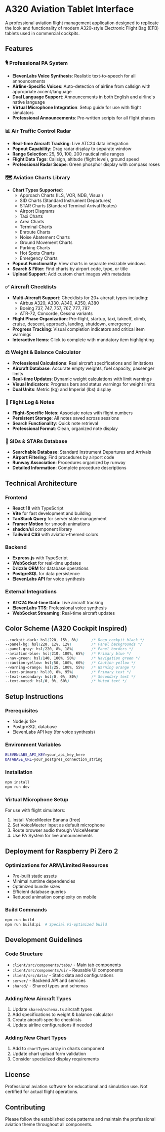 # A320 Aviation Tablet Interface

A professional aviation flight management application designed to replicate the look and functionality of modern A320-style Electronic Flight Bag (EFB) tablets used in commercial cockpits.

## Features

### 🎙️ Professional PA System
- **ElevenLabs Voice Synthesis**: Realistic text-to-speech for all announcements
- **Airline-Specific Voices**: Auto-detection of airline from callsign with appropriate accent/language
- **Dual Language Support**: Announcements in both English and airline's native language
- **Virtual Microphone Integration**: Setup guide for use with flight simulators
- **Professional Announcements**: Pre-written scripts for all flight phases

### 📊 Air Traffic Control Radar
- **Real-time Aircraft Tracking**: Live ATC24 data integration
- **Popout Capability**: Drag radar display to separate window
- **Range Selection**: 25, 50, 100, 200 nautical mile ranges
- **Flight Data Tags**: Callsign, altitude (flight level), ground speed
- **Professional Radar Scope**: Green phosphor display with compass roses

### 🗺️ Aviation Charts Library
- **Chart Types Supported**:
  - Approach Charts (ILS, VOR, NDB, Visual)
  - SID Charts (Standard Instrument Departures)
  - STAR Charts (Standard Terminal Arrival Routes)  
  - Airport Diagrams
  - Taxi Charts
  - Area Charts
  - Terminal Charts
  - Enroute Charts
  - Noise Abatement Charts
  - Ground Movement Charts
  - Parking Charts
  - Hot Spots Charts
  - Emergency Charts
- **Popout Functionality**: View charts in separate resizable windows
- **Search & Filter**: Find charts by airport code, type, or title
- **Upload Support**: Add custom chart images with metadata

### ✅ Aircraft Checklists
- **Multi-Aircraft Support**: Checklists for 20+ aircraft types including:
  - Airbus A320, A330, A340, A350, A380
  - Boeing 737, 747, 757, 767, 777, 787
  - ATR-72, Concorde, Cessna variants
- **Flight Phase Organization**: Pre-flight, startup, taxi, takeoff, climb, cruise, descent, approach, landing, shutdown, emergency
- **Progress Tracking**: Visual completion indicators and critical item warnings
- **Interactive Items**: Click to complete with mandatory item highlighting

### ⚖️ Weight & Balance Calculator
- **Professional Calculations**: Real aircraft specifications and limitations
- **Aircraft Database**: Accurate empty weights, fuel capacity, passenger limits
- **Real-time Updates**: Dynamic weight calculations with limit warnings
- **Visual Indicators**: Progress bars and status warnings for weight limits
- **Dual Units**: Metric (kg) and Imperial (lbs) display

### 📝 Flight Log & Notes
- **Flight-Specific Notes**: Associate notes with flight numbers
- **Persistent Storage**: All notes saved across sessions
- **Search Functionality**: Quick note retrieval
- **Professional Format**: Clean, organized note display

### 🛫 SIDs & STARs Database
- **Searchable Database**: Standard Instrument Departures and Arrivals
- **Airport Filtering**: Find procedures by airport code
- **Runway Association**: Procedures organized by runway
- **Detailed Information**: Complete procedure descriptions

## Technical Architecture

### Frontend
- **React 18** with TypeScript
- **Vite** for fast development and building
- **TanStack Query** for server state management
- **Framer Motion** for smooth animations
- **shadcn/ui** component library
- **Tailwind CSS** with aviation-themed colors

### Backend  
- **Express.js** with TypeScript
- **WebSocket** for real-time updates
- **Drizzle ORM** for database operations
- **PostgreSQL** for data persistence
- **ElevenLabs API** for voice synthesis

### External Integrations
- **ATC24 Real-time Data**: Live aircraft tracking
- **ElevenLabs TTS**: Professional voice synthesis
- **WebSocket Streaming**: Real-time aircraft updates

## Color Scheme (A320 Cockpit Inspired)

```css
--cockpit-dark: hsl(220, 15%, 8%)      /* Deep cockpit black */
--panel-bg: hsl(220, 12%, 12%)         /* Panel backgrounds */
--panel-gray: hsl(220, 8%, 18%)        /* Panel borders */
--aviation-blue: hsl(210, 100%, 65%)   /* Primary blue */
--nav-green: hsl(140, 100%, 50%)       /* Navigation green */
--caution-yellow: hsl(50, 100%, 60%)   /* Caution yellow */
--warning-orange: hsl(25, 100%, 55%)   /* Warning orange */
--text-primary: hsl(0, 0%, 95%)        /* Primary text */
--text-secondary: hsl(0, 0%, 80%)      /* Secondary text */
--text-muted: hsl(0, 0%, 60%)          /* Muted text */
```

## Setup Instructions

### Prerequisites
- Node.js 18+
- PostgreSQL database
- ElevenLabs API key (for voice synthesis)

### Environment Variables
```bash
ELEVENLABS_API_KEY=your_api_key_here
DATABASE_URL=your_postgres_connection_string
```

### Installation
```bash
npm install
npm run dev
```

### Virtual Microphone Setup
For use with flight simulators:
1. Install VoiceMeeter Banana (free)
2. Set VoiceMeeter Input as default microphone
3. Route browser audio through VoiceMeeter
4. Use PA System for live announcements

## Deployment for Raspberry Pi Zero 2

### Optimizations for ARM/Limited Resources
- Pre-built static assets
- Minimal runtime dependencies
- Optimized bundle sizes
- Efficient database queries
- Reduced animation complexity on mobile

### Build Commands
```bash
npm run build
npm run build:pi  # Special Pi-optimized build
```

## Development Guidelines

### Code Structure
- `client/src/components/tabs/` - Main tab components
- `client/src/components/ui/` - Reusable UI components  
- `client/src/data/` - Static data and configurations
- `server/` - Backend API and services
- `shared/` - Shared types and schemas

### Adding New Aircraft Types
1. Update `shared/schema.ts` aircraft types
2. Add specifications to weight & balance calculator
3. Create aircraft-specific checklists
4. Update airline configurations if needed

### Adding New Chart Types
1. Add to `chartTypes` array in charts component
2. Update chart upload form validation
3. Consider specialized display requirements

## License

Professional aviation software for educational and simulation use. Not certified for actual flight operations.

## Contributing

Please follow the established code patterns and maintain the professional aviation theme throughout all components.
